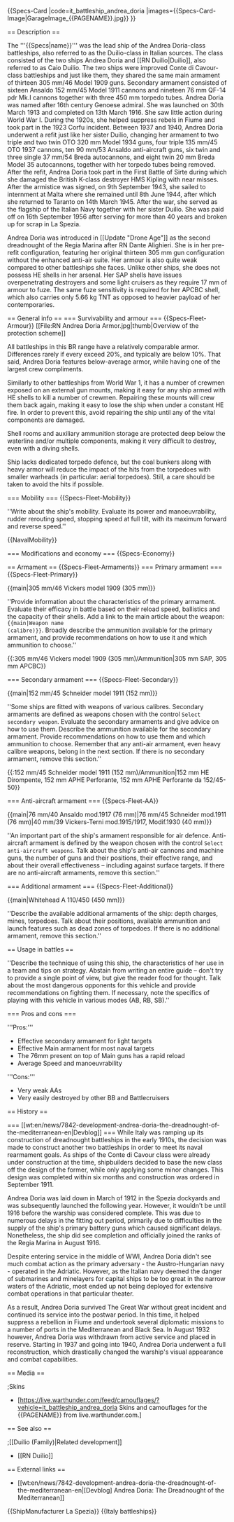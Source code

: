 {{Specs-Card
|code=it_battleship_andrea_doria
|images={{Specs-Card-Image|GarageImage_{{PAGENAME}}.jpg}}
}}

== Description ==
<!-- ''In the first part of the description, cover the history of the ship's creation and military application. In the second part, tell the reader about using this ship in the game. Add a screenshot: if a beginner player has a hard time remembering vehicles by name, a picture will help them identify the ship in question.'' -->
The '''{{Specs|name}}''' was the lead ship of the Andrea Doria-class battleships, also referred to as the Duilio-class in Italian sources. The class consisted of the two ships Andrea Doria and [[RN Duilio|Duilio]], also referred to as Caio Duilio. The two ships were improved Conte di Cavour-class battleships and just like them, they shared the same main armament of thirteen 305 mm/46 Model 1909 guns. Secondary armament consisted of sixteen Ansaldo 152 mm/45 Model 1911 cannons and nineteen 76 mm QF-14 pdr Mk.I cannons together with three 450 mm torpedo tubes. Andrea Doria was named after 16th century Genoese admiral. She was launched on 30th March 1913 and completed on 13th March 1916. She saw little action during World War I. During the 1920s, she helped suppress rebels in Fiume and took part in the 1923 Corfu incident. Between 1937 and 1940, Andrea Doria underwent a refit just like her sister Duilio, changing her armament to two triple and two twin OTO 320 mm Model 1934 guns, four triple 135 mm/45 OTO 1937 cannons, ten 90 mm/53 Ansaldo anti-aircraft guns, six twin and three single 37 mm/54 Breda autocannons, and eight twin 20 mm Breda Model 35 autocannons, together with her torpedo tubes being removed. After the refit, Andrea Doria took part in the First Battle of Sirte during which she damaged the British K-class destroyer HMS Kipling with near misses. After the armistice was signed, on 9th September 1943, she sailed to internment at Malta where she remained until 8th June 1944, after which she returned to Taranto on 14th March 1945. After the war, she served as the flagship of the Italian Navy together with her sister Duilio. She was paid off on 16th September 1956 after serving for more than 40 years and broken up for scrap in La Spezia.

Andrea Doria was introduced in [[Update "Drone Age"]] as the second dreadnought of the Regia Marina after RN Dante Alighieri. She is in her pre-refit configuration, featuring her original thirteen 305 mm gun configuration without the enhanced anti-air suite. Her armour is also quite weak compared to other battleships she faces. Unlike other ships, she does not possess HE shells in her arsenal. Her SAP shells have issues overpenetrating destroyers and some light cruisers as they require 17 mm of armour to fuze. The same fuze sensitivity is required for her APCBC shell, which also carries only 5.66 kg TNT as opposed to heavier payload of her contemporaries.

== General info ==
=== Survivability and armour ===
{{Specs-Fleet-Armour}}
[[File:RN Andrea Doria Armor.jpg|thumb|Overview of the protection scheme]]
<!-- ''Talk about the vehicle's armour. Note the most well-defended and most vulnerable zones, e.g. the ammo magazine. Evaluate the composition of components and assemblies responsible for movement and manoeuvrability. Evaluate the survivability of the primary and secondary armaments separately. Don't forget to mention the size of the crew, which plays an important role in fleet mechanics. Save tips on preserving survivability for the "Usage in battles" section. If necessary, use a graphical template to show the most well-protected or most vulnerable points in the armour.'' -->
All battleships in this BR range have a relatively comparable armor. Differences rarely if every exceed 20%, and typically are below 10%. That said, Andrea Doria features below-average armor, while having one of the largest crew compliments.

Similarly to other battleships from World War 1, it has a number of crewmen exposed on an external gun mounts, making it easy for any ship armed with HE shells to kill a number of crewmen. Repairing these mounts will crew them back again, making it easy to lose the ship when under a constant HE fire. In order to prevent this, avoid repairing the ship until any of the vital components are damaged.

Shell rooms and auxiliary ammunition storage are protected deep below the waterline and/or multiple components, making it very difficult to destroy, even with a diving shells.

Ship lacks dedicated torpedo defence, but the coal bunkers along with heavy armor will reduce the impact of the hits from the torpedoes with smaller warheads (in particular: aerial torpedoes). Still, a care should be taken to avoid the hits if possible.

=== Mobility ===
{{Specs-Fleet-Mobility}}
<!-- ''Write about the ship's mobility. Evaluate its power and manoeuvrability, rudder rerouting speed, stopping speed at full tilt, with its maximum forward and reverse speed.'' -->
''Write about the ship's mobility. Evaluate its power and manoeuvrability, rudder rerouting speed, stopping speed at full tilt, with its maximum forward and reverse speed.''

{{NavalMobility}}

=== Modifications and economy ===
{{Specs-Economy}}

== Armament ==
{{Specs-Fleet-Armaments}}
=== Primary armament ===
{{Specs-Fleet-Primary}}
<!-- ''Provide information about the characteristics of the primary armament. Evaluate their efficacy in battle based on their reload speed, ballistics and the capacity of their shells. Add a link to the main article about the weapon: <code><nowiki>{{main|Weapon name (calibre)}}</nowiki></code>. Broadly describe the ammunition available for the primary armament, and provide recommendations on how to use it and which ammunition to choose.'' -->
{{main|305 mm/46 Vickers model 1909 (305 mm)}}

''Provide information about the characteristics of the primary armament. Evaluate their efficacy in battle based on their reload speed, ballistics and the capacity of their shells. Add a link to the main article about the weapon: <code><nowiki>{{main|Weapon name (calibre)}}</nowiki></code>. Broadly describe the ammunition available for the primary armament, and provide recommendations on how to use it and which ammunition to choose.''

{{:305 mm/46 Vickers model 1909 (305 mm)/Ammunition|305 mm SAP, 305 mm APCBC}}

=== Secondary armament ===
{{Specs-Fleet-Secondary}}
<!-- ''Some ships are fitted with weapons of various calibres. Secondary armaments are defined as weapons chosen with the control <code>Select secondary weapon</code>. Evaluate the secondary armaments and give advice on how to use them. Describe the ammunition available for the secondary armament. Provide recommendations on how to use them and which ammunition to choose. Remember that any anti-air armament, even heavy calibre weapons, belong in the next section. If there is no secondary armament, remove this section.'' -->
{{main|152 mm/45 Schneider model 1911 (152 mm)}}

''Some ships are fitted with weapons of various calibres. Secondary armaments are defined as weapons chosen with the control <code>Select secondary weapon</code>. Evaluate the secondary armaments and give advice on how to use them. Describe the ammunition available for the secondary armament. Provide recommendations on how to use them and which ammunition to choose. Remember that any anti-air armament, even heavy calibre weapons, belong in the next section. If there is no secondary armament, remove this section.''

{{:152 mm/45 Schneider model 1911 (152 mm)/Ammunition|152 mm HE Dirompente, 152 mm APHE Perforante, 152 mm APHE Perforante da 152/45-50}}

=== Anti-aircraft armament ===
{{Specs-Fleet-AA}}
<!-- ''An important part of the ship's armament responsible for air defence. Anti-aircraft armament is defined by the weapon chosen with the control <code>Select anti-aircraft weapons</code>. Talk about the ship's anti-air cannons and machine guns, the number of guns and their positions, their effective range, and about their overall effectiveness – including against surface targets. If there are no anti-aircraft armaments, remove this section.'' -->
{{main|76 mm/40 Ansaldo mod.1917 (76 mm)|76 mm/45 Schneider mod.1911 (76 mm)|40 mm/39 Vickers-Terni mod.1915/1917, Modif.1930 (40 mm)}}

''An important part of the ship's armament responsible for air defence. Anti-aircraft armament is defined by the weapon chosen with the control <code>Select anti-aircraft weapons</code>. Talk about the ship's anti-air cannons and machine guns, the number of guns and their positions, their effective range, and about their overall effectiveness – including against surface targets. If there are no anti-aircraft armaments, remove this section.''

=== Additional armament ===
{{Specs-Fleet-Additional}}
<!-- ''Describe the available additional armaments of the ship: depth charges, mines, torpedoes. Talk about their positions, available ammunition and launch features such as dead zones of torpedoes. If there is no additional armament, remove this section.'' -->
{{main|Whitehead A 110/450 (450 mm)}}

''Describe the available additional armaments of the ship: depth charges, mines, torpedoes. Talk about their positions, available ammunition and launch features such as dead zones of torpedoes. If there is no additional armament, remove this section.''

== Usage in battles ==
<!-- ''Describe the technique of using this ship, the characteristics of her use in a team and tips on strategy. Abstain from writing an entire guide – don't try to provide a single point of view, but give the reader food for thought. Talk about the most dangerous opponents for this vehicle and provide recommendations on fighting them. If necessary, note the specifics of playing with this vehicle in various modes (AB, RB, SB).'' -->
''Describe the technique of using this ship, the characteristics of her use in a team and tips on strategy. Abstain from writing an entire guide – don't try to provide a single point of view, but give the reader food for thought. Talk about the most dangerous opponents for this vehicle and provide recommendations on fighting them. If necessary, note the specifics of playing with this vehicle in various modes (AB, RB, SB).''

=== Pros and cons ===
<!-- ''Summarise and briefly evaluate the vehicle in terms of its characteristics and combat effectiveness. Mark its pros and cons in the bulleted list. Try not to use more than 6 points for each of the characteristics. Avoid using categorical definitions such as "bad", "good" and the like - use substitutions with softer forms such as "inadequate" and "effective".'' -->'''Pros:'''

* Effective secondary armament for light targets
* Effective Main armament for most naval targets
* The 76mm present on top of Main guns has a rapid reload
* Average Speed and manoeuvrability

'''Cons:'''

* Very weak AAs
* Very easily destroyed by other BB and Battlecruisers

== History ==
<!-- ''Describe the history of the creation and combat usage of the ship in more detail than in the introduction. If the historical reference turns out to be too long, take it to a separate article, taking a link to the article about the ship and adding a block "/History" (example: <nowiki>https://wiki.warthunder.com/(Ship-name)/History</nowiki>) and add a link to it here using the <code>main</code> template. Be sure to reference text and sources by using <code><nowiki><ref></ref></nowiki></code>, as well as adding them at the end of the article with <code><nowiki><references /></nowiki></code>. This section may also include the ship's dev blog entry (if applicable) and the in-game encyclopedia description (under <code><nowiki>=== In-game description ===</nowiki></code>, also if applicable).'' -->
=== [[wt:en/news/7842-development-andrea-doria-the-dreadnought-of-the-mediterranean-en|Devblog]] ===
While Italy was ramping up its construction of dreadnought battleships in the early 1910s, the decision was made to construct another two battleships in order to meet its naval rearmament goals. As ships of the Conte di Cavour class were already under construction at the time, shipbuilders decided to base the new class off the design of the former, while only applying some minor changes. This design was completed within six months and construction was ordered in September 1911.

Andrea Doria was laid down in March of 1912 in the Spezia dockyards and was subsequently launched the following year. However, it wouldn't be until 1916 before the warship was considered complete. This was due to numerous delays in the fitting out period, primarily due to difficulties in the supply of the ship's primary battery guns which caused significant delays. Nonetheless, the ship did see completion and officially joined the ranks of the Regia Marina in August 1916.

Despite entering service in the middle of WWI, Andrea Doria didn't see much combat action as the primary adversary - the Austro-Hungarian navy - operated in the Adriatic. However, as the Italian navy deemed the danger of submarines and minelayers for capital ships to be too great in the narrow waters of the Adriatic, most ended up not being deployed for extensive combat operations in that particular theater.

As a result, Andrea Doria survived The Great War without great incident and continued its service into the postwar period. In this time, it helped suppress a rebellion in Fiume and undertook several diplomatic missions to a number of ports in the Mediterranean and Black Sea. In August 1932 however, Andrea Doria was withdrawn from active service and placed in reserve. Starting in 1937 and going into 1940, Andrea Doria underwent a full reconstruction, which drastically changed the warship's visual appearance and combat capabilities.

== Media ==
<!-- ''Excellent additions to the article would be video guides, screenshots from the game, and photos.'' -->

;Skins

* [https://live.warthunder.com/feed/camouflages/?vehicle=it_battleship_andrea_doria Skins and camouflages for the {{PAGENAME}} from live.warthunder.com.]

== See also ==
<!-- ''Links to articles on the War Thunder Wiki that you think will be useful for the reader, for example:''
* ''reference to the series of the ship;''
* ''links to approximate analogues of other nations and research trees.'' -->

;[[Duilio (Family)|Related development]]
* [[RN Duilio]]

== External links ==
<!-- ''Paste links to sources and external resources, such as:''
* ''topic on the official game forum;''
* ''other literature.'' -->

* [[wt:en/news/7842-development-andrea-doria-the-dreadnought-of-the-mediterranean-en|[Devblog] Andrea Doria: The Dreadnought of the Mediterranean]]

{{ShipManufacturer La Spezia}}
{{Italy battleships}}